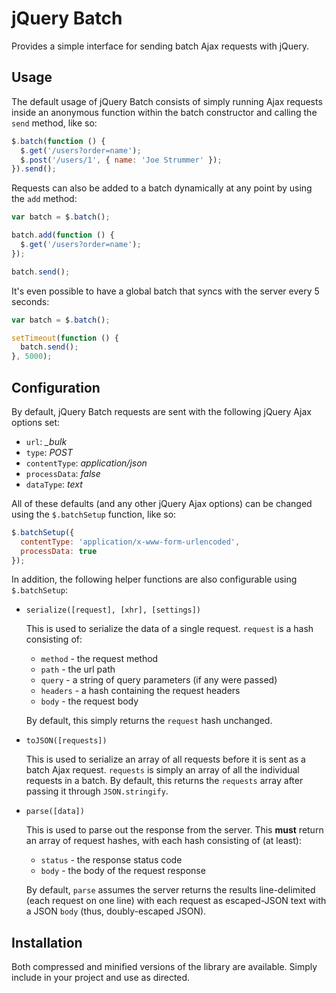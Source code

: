 # jQuery Batch

Provides a simple interface for sending batch Ajax requests with jQuery.

## Usage

The default usage of jQuery Batch consists of simply running Ajax requests
inside an anonymous function within the batch constructor and calling the
`send` method, like so:

``` javascript
$.batch(function () {
  $.get('/users?order=name');
  $.post('/users/1', { name: 'Joe Strummer' });
}).send();
```

Requests can also be added to a batch dynamically at any point by using the
`add` method:

``` javascript
var batch = $.batch();

batch.add(function () {
  $.get('/users?order=name');
});

batch.send();
```

It's even possible to have a global batch that syncs with the server every 5
seconds:

``` javascript
var batch = $.batch();

setTimeout(function () {
  batch.send();
}, 5000);
```

## Configuration

By default, jQuery Batch requests are sent with the following jQuery Ajax
options set:

- `url`: *_bulk*
- `type`: *POST*
- `contentType`: *application/json*
- `processData`: *false*
- `dataType`: *text*

All of these defaults (and any other jQuery Ajax options) can be changed using
the `$.batchSetup` function, like so:

``` javascript
$.batchSetup({
  contentType: 'application/x-www-form-urlencoded',
  processData: true
});
```

In addition, the following helper functions are also configurable using
`$.batchSetup`:

- `serialize([request], [xhr], [settings])`
    
    This is used to serialize the data of a single request. `request` is a
    hash consisting of:

    - `method` - the request method
    - `path` - the url path
    - `query` - a string of query parameters (if any were passed)
    - `headers` - a hash containing the request headers
    - `body` - the request body

    By default, this simply returns the `request` hash unchanged.

- `toJSON([requests])`

    This is used to serialize an array of all requests before it is sent as
    a batch Ajax request. `requests` is simply an array of all the
    individual requests in a batch. By default, this returns the `requests`
    array after passing it through `JSON.stringify`.

- `parse([data])`

    This is used to parse out the response from the server. This **must**
    return an array of request hashes, with each hash consisting of (at least):

    - `status` - the response status code
    - `body` - the body of the request response

    By default, `parse` assumes the server returns the results line-delimited
    (each request on one line) with each request as escaped-JSON text with a
    JSON `body` (thus, doubly-escaped JSON).

## Installation

Both compressed and minified versions of the library are available. Simply
include in your project and use as directed.
